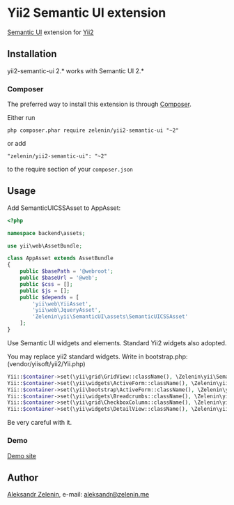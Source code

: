 # Yii2 Semantic UI extension

[Semantic UI](http://semantic-ui.com) extension for [Yii2](http://www.yiiframework.com)

## Installation

yii2-semantic-ui 2.* works with Semantic UI 2.*

### Composer

The preferred way to install this extension is through [Composer](http://getcomposer.org/).

Either run

```
php composer.phar require zelenin/yii2-semantic-ui "~2"
```

or add

```
"zelenin/yii2-semantic-ui": "~2"
```

to the require section of your ```composer.json```

## Usage

Add SemanticUICSSAsset to AppAsset:

```php
<?php

namespace backend\assets;

use yii\web\AssetBundle;

class AppAsset extends AssetBundle
{
    public $basePath = '@webroot';
    public $baseUrl = '@web';
    public $css = [];
    public $js = [];
    public $depends = [
        'yii\web\YiiAsset',
        'yii\web\JqueryAsset',
        'Zelenin\yii\SemanticUI\assets\SemanticUICSSAsset'
    ];
}
```

Use Semantic UI widgets and elements. Standard Yii2 widgets also adopted.

You may replace yii2 standard widgets. Write in bootstrap.php: (vendor/yiisoft/yii2/Yii.php)

```php
Yii::$container->set(\yii\grid\GridView::className(), \Zelenin\yii\SemanticUI\widgets\GridView::className());
Yii::$container->set(\yii\widgets\ActiveForm::className(), \Zelenin\yii\SemanticUI\widgets\ActiveForm::className());
Yii::$container->set(\yii\bootstrap\ActiveForm::className(), \Zelenin\yii\SemanticUI\widgets\ActiveForm::className());
Yii::$container->set(\yii\widgets\Breadcrumbs::className(), \Zelenin\yii\SemanticUI\collections\Breadcrumb::className());
Yii::$container->set(\yii\grid\CheckboxColumn::className(), \Zelenin\yii\SemanticUI\widgets\CheckboxColumn::className());
Yii::$container->set(\yii\widgets\DetailView::className(), \Zelenin\yii\SemanticUI\widgets\DetailView::className());
```

Be very careful with it.

### Demo

[Demo site](http://yii2-semantic-ui.zelenin.pw)

## Author

[Aleksandr Zelenin](https://github.com/zelenin/), e-mail: [aleksandr@zelenin.me](mailto:aleksandr@zelenin.me)
